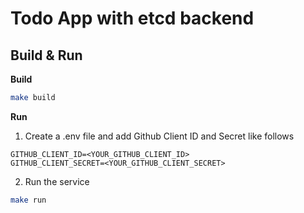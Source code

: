 # Todo App with etcd backend 

## Build & Run

**Build**
``` bash
make build
```

**Run**

1. Create a .env file and add Github Client ID and Secret like follows
```
GITHUB_CLIENT_ID=<YOUR_GITHUB_CLIENT_ID>
GITHUB_CLIENT_SECRET=<YOUR_GITHUB_CLIENT_SECRET>
```

2. Run the service
``` bash 
make run
```

